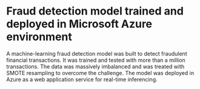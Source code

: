 # Fraud detection model trained and deployed in Microsoft Azure environment
A machine-learning fraud detection model was built to detect fraudulent financial transactions. It was trained and tested with more than a million transactions. The data was massively imbalanced and was treated with SMOTE resampling to overcome the challenge. The model was deployed in Azure as a web application service for real-time inferencing.
